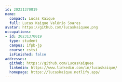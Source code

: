 ```yaml
---
id: 20231370019
name:
  compact: Lucas Kaique
  full: Lucas Kaique Valério Soares
avatar: https://github.com/lucaskaiquee.png
occupations:
- id: 20231370019
  type: student
  campus: ifpb-jp
  course: cstsi
  isFinished: false
addresses:
  github: https://github.com/LucasKaiquee
  linkedin: https://www.linkedin.com/in/lucaskaique/
  homepage: https://lucaskaique.netlify.app/
---
```

